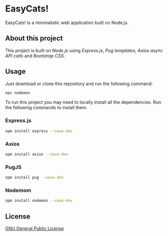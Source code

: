 # EasyCats!

EasyCats! is a minimalistic web application built on Node.js.

## About this project

This project is built on *Node.js* using *Express.js*, *Pug templates*, *Axios async API calls* and *Bootstrap CSS*.

## Usage

Just download or clone this repository and run the following command:

```bash
npx nodemon
```

To run this project you may need to locally install all the dependencies. Run the following commands to install them.

### Express.js

```bash
npm install express --save-dev
```

### Axios

```bash
npm install axios --save-dev
```

### PugJS

```bash
npm install pug --save-dev
```

### Nodemom

```bash
npm install nodemon --save-dev
```

## License

[GNU General Public License](https://www.gnu.org/licenses/gpl-3.0.html)